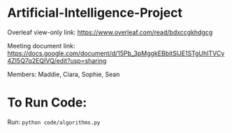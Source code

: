 # Artificial-Intelligence-Project
Overleaf view-only link: https://www.overleaf.com/read/bdxccgkhdgcg

Meeting document link: https://docs.google.com/document/d/15Pb_3pMggkEBbitSlJE1STgUhITVCy4ZI5Q7q2EQIVQ/edit?usp=sharing 

Members: Maddie, Ciara, Sophie, Sean

# To Run Code:

Run: ``python code/algorithms.py``
